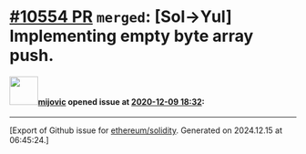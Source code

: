 # [\#10554 PR](https://github.com/ethereum/solidity/pull/10554) `merged`: [Sol->Yul] Implementing empty byte array push.

#### <img src="https://avatars.githubusercontent.com/u/23421619?u=50068b46fd9aafcb2b59c0d93b9eb49692ba9c66&v=4" width="50">[mijovic](https://github.com/mijovic) opened issue at [2020-12-09 18:32](https://github.com/ethereum/solidity/pull/10554):






-------------------------------------------------------------------------------



[Export of Github issue for [ethereum/solidity](https://github.com/ethereum/solidity). Generated on 2024.12.15 at 06:45:24.]
